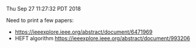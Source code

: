 Thu Sep 27 11:27:32 PDT 2018

Need to print a few papers:
- https://ieeexplore.ieee.org/abstract/document/6471969
- HEFT algorithm https://ieeexplore.ieee.org/abstract/document/993206
